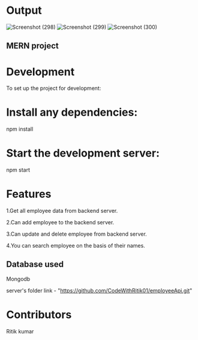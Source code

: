 # Output
![Screenshot (298)](https://github.com/CodeWithRitik01/employeeFront/assets/141724500/4719e684-62f6-4732-82dc-62c9d4510500)
![Screenshot (299)](https://github.com/CodeWithRitik01/employeeFront/assets/141724500/bbda3ee4-855b-46aa-9692-9b8e34939208)
![Screenshot (300)](https://github.com/CodeWithRitik01/employeeFront/assets/141724500/fddbb0de-4f66-4e61-b5f9-9d43abbc65b1)


## MERN project

# Development

To set up the project for development:

# Install any dependencies:

npm install

# Start the development server:

npm start

# Features

1.Get all employee data from backend server.

2.Can add employee to the backend server.

3.Can update and delete employee from backend server.

4.You can search employee on the basis of their names.

## Database used

Mongodb

server's folder link - "https://github.com/CodeWithRitik01/employeeApi.git"

# Contributors

Ritik kumar
